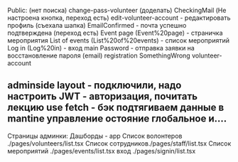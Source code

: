 Public: (нет поиска)
change-pass-volunteer (доделать)
CheckingMail (Не настроена кнопка, переход есть)
edit-volunteer-account - редактировать профиль (съехала шапка)
EmailСonfirmed - почта успешно подтверждена (переход есть)
Event page (Event%20page) - страничка мероприятия
List of events (List%20of%20events) - список мероприятий
Log in (Log%20in) - вход
main
Password - отправка заявки на восстановление пароля (email)
registration
SomethingWrong
volunteer-account



adminside
 layout - подключили, надо настроить
 JWT - авторизация, почитать лекцию
 use fetch - бэк подтягиваем данные в mantine
 управление остояние глобальное и....
 ---------------------------------------
 Страницы админки:
 Дашборды - app
 Список волонтеров ./pages/volunteers/list.tsx
 Список сотрудников./pages/staff/list.tsx
 Список мероприятий ./pages/events/list.tsx
 вход ./pages/signin/list.tsx
